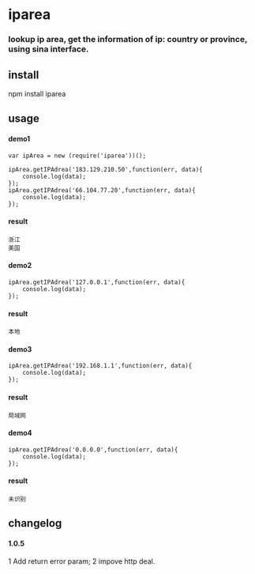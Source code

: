 iparea
========
### lookup ip area, get the information of ip: country or province, using sina interface.

## install

npm install iparea

## usage

#### demo1

```
var ipArea = new (require('iparea'))();

ipArea.getIPAdrea('183.129.210.50',function(err, data){
	console.log(data);
});
ipArea.getIPAdrea('66.104.77.20',function(err, data){
	console.log(data);
});
```

#### result

```
浙江
美国
```

#### demo2

```
ipArea.getIPAdrea('127.0.0.1',function(err, data){
	console.log(data);
});
```

#### result

```
本地
```

#### demo3

```
ipArea.getIPAdrea('192.168.1.1',function(err, data){
	console.log(data);
});
```

#### result

```
局域网
```

#### demo4

```
ipArea.getIPAdrea('0.0.0.0',function(err, data){
	console.log(data);
});
```

#### result

```
未识别
```

## changelog

#### 1.0.5

1 Add return error param;
2 impove http deal.